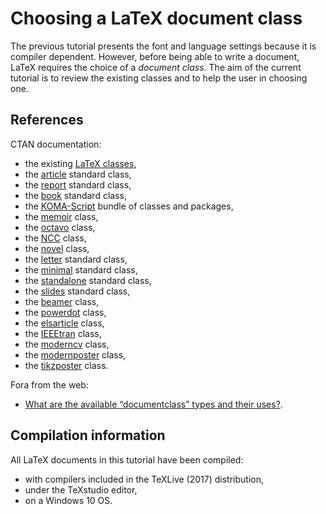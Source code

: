 # Choosing a LaTeX document class


The previous tutorial presents the font and language settings because it is compiler dependent.
However, before being able to write a document, LaTeX requires the choice of a *document class*.
The aim of the current tutorial is to review the existing classes and to help the user in choosing one.


## References

CTAN documentation:
* the existing [LaTeX classes](https://ctan.org/topic/class),
* the [article](https://ctan.org/pkg/article) standard class,
* the [report](https://ctan.org/pkg/report) standard class,
* the [book](https://ctan.org/pkg/book) standard class,
* the [KOMA-Script](https://ctan.org/pkg/koma-script) bundle of classes and packages,
* the [memoir](https://ctan.org/pkg/memoir) class,
* the [octavo](https://ctan.org/pkg/octavo) class,
* the [NCC](https://ctan.org/pkg/ncclatex) class,
* the [novel](https://ctan.org/pkg/novel) class,
* the [letter](https://ctan.org/pkg/letter) standard class,
* the [minimal](https://ctan.org/pkg/minimal) standard class,
* the [standalone](https://ctan.org/pkg/standalone) standard class,
* the [slides](https://ctan.org/pkg/slides) standard class,
* the [beamer](https://ctan.org/pkg/beamer) class,
* the [powerdot](https://ctan.org/pkg/powerdot) class,
* the [elsarticle](https://ctan.org/pkg/elsarticle) class,
* the [IEEEtran](https://ctan.org/pkg/ieeetran) class,
* the [moderncv](https://ctan.org/pkg/moderncv) class,
* the [modernposter](https://ctan.org/pkg/modernposter) class,
* the [tikzposter](https://ctan.org/pkg/tikzposter) class.

Fora from the web:
* [What are the available “documentclass” types and their uses?](https://tex.stackexchange.com/questions/782/what-are-the-available-documentclass-types-and-their-uses).


## Compilation information

All LaTeX documents in this tutorial have been compiled:
* with compilers included in the TeXLive (2017) distribution,
* under the TeXstudio editor,
* on a Windows 10 OS.